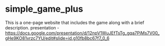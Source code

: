 # simple_game_plus
This is a one-page website that includes the game along with a brief description.
presentation - https://docs.google.com/presentation/d/12npV1WuJEfTsTg_gqa7PjMs7V00_gHe9KO81vrzc7YU/edit#slide=id.g10fb8bc67f7_0_6
